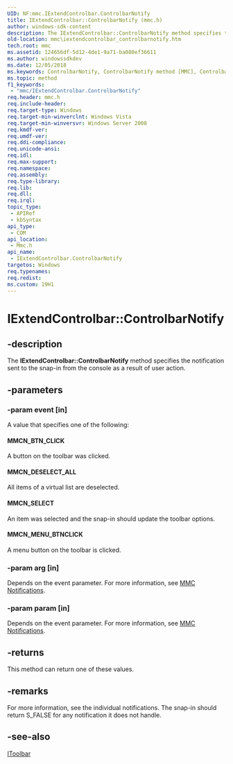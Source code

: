 ```yaml
---
UID: NF:mmc.IExtendControlbar.ControlbarNotify
title: IExtendControlbar::ControlbarNotify (mmc.h)
author: windows-sdk-content
description: The IExtendControlbar::ControlbarNotify method specifies the notification sent to the snap-in from the console as a result of user action.
old-location: mmc\iextendcontrolbar_controlbarnotify.htm
tech.root: mmc
ms.assetid: 124656df-5d12-4de1-9a71-ba080ef36611
ms.author: windowssdkdev
ms.date: 12/05/2018
ms.keywords: ControlbarNotify, ControlbarNotify method [MMC], ControlbarNotify method [MMC],IExtendControlbar interface, IExtendControlbar interface [MMC],ControlbarNotify method, IExtendControlbar.ControlbarNotify, IExtendControlbar::ControlbarNotify, MMCN_BTN_CLICK, MMCN_DESELECT_ALL, MMCN_MENU_BTNCLICK, MMCN_SELECT, _slate_iextendcontrolbar_controlbarnotify, mmc.iextendcontrolbar_controlbarnotify, mmc/IExtendControlbar::ControlbarNotify
ms.topic: method
f1_keywords: 
 - "mmc/IExtendControlbar.ControlbarNotify"
req.header: mmc.h
req.include-header: 
req.target-type: Windows
req.target-min-winverclnt: Windows Vista
req.target-min-winversvr: Windows Server 2008
req.kmdf-ver: 
req.umdf-ver: 
req.ddi-compliance: 
req.unicode-ansi: 
req.idl: 
req.max-support: 
req.namespace: 
req.assembly: 
req.type-library: 
req.lib: 
req.dll: 
req.irql: 
topic_type:
 - APIRef
 - kbSyntax
api_type:
 - COM
api_location:
 - Mmc.h
api_name:
 - IExtendControlbar.ControlbarNotify
targetos: Windows
req.typenames: 
req.redist: 
ms.custom: 19H1
---
```


# IExtendControlbar::ControlbarNotify


## -description


The <b>IExtendControlbar::ControlbarNotify</b> method specifies the notification sent to the snap-in from the console as a result of user action.


## -parameters




### -param event [in]

A value that specifies one of the following:



#### MMCN_BTN_CLICK

A button on the toolbar was clicked.



#### MMCN_DESELECT_ALL

All items of a virtual list are deselected.



#### MMCN_SELECT

An item was selected and the snap-in should update the toolbar options.



#### MMCN_MENU_BTNCLICK

A menu button on the toolbar is clicked.


### -param arg [in]

Depends on the event parameter. For more information, see 
<a href="https://docs.microsoft.com/previous-versions/windows/desktop/mmc/mmc-notifications">MMC Notifications</a>.


### -param param [in]

Depends on the event parameter. For more information, see 
<a href="https://docs.microsoft.com/previous-versions/windows/desktop/mmc/mmc-notifications">MMC Notifications</a>.


## -returns



This method can return one of these values.




## -remarks



For more information, see the individual notifications. The snap-in should return S_FALSE for any notification it does not handle.




## -see-also




<a href="https://docs.microsoft.com/windows/desktop/api/mmc/nn-mmc-itoolbar">IToolbar</a>
 

 

